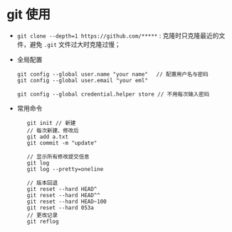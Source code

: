 # git 使用

+ `git clone --depth=1 https://github.com/*****` :  克隆时只克隆最近的文件，避免 `.git` 文件过大时克隆过慢；
+ 全局配置
    ```
    git config --global user.name "your name" 　// 配置用户名与密码
    git config --global user.email "your eml"

    git config --global credential.helper store // 不用每次输入密码
    ```

+  常用命令
   ```
      git init // 新建
      // 每次新建、修改后
      git add a.txt
      git commit -m "update"

      // 显示所有修改提交信息
      git log
      git log --pretty=oneline

      // 版本回退
      git reset --hard HEAD^
      git reset --hard HEAD^^
      git reset --hard HEAD~100
      git reset --hard 053a
      // 更改记录
      git reflog
     ```